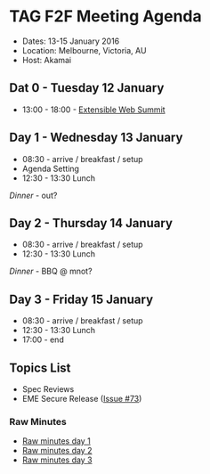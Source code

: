 # TAG F2F Meeting Agenda

* Dates: 13-15 January 2016
* Location: Melbourne, Victoria, AU
* Host: Akamai

## Dat 0 - Tuesday 12 January

* 13:00 - 18:00 - [Extensible Web Summit](https://ti.to/torgo/ews-melbourne)

## Day 1 - Wednesday 13 January 

* 08:30 - arrive / breakfast / setup
* Agenda Setting
* 12:30 - 13:30 Lunch 

_Dinner_ - out?


## Day 2 - Thursday 14 January 

* 08:30 - arrive / breakfast / setup
* 12:30 - 13:30 Lunch

_Dinner_ - BBQ @ mnot?

## Day 3 - Friday 15 January

* 08:30 - arrive / breakfast / setup
* 12:30 - 13:30 Lunch
* 17:00 - end

## Topics List

* Spec Reviews
* EME Secure Release ([Issue #73](https://github.com/w3ctag/spec-reviews/issues/73))

### Raw Minutes

* [Raw minutes day 1](https://etherpad.w3ctag.org/p/13-01-2016-minutes.md)
* [Raw minutes day 2](https://etherpad.w3ctag.org/p/14-01-2016-minutes.md)
* [Raw minutes day 3](https://etherpad.w3ctag.org/p/15-01-2016-minutes.md)
